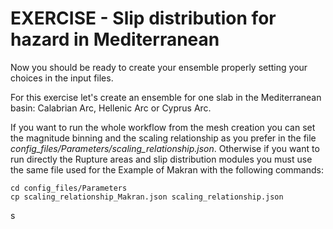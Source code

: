 # EXERCISE - Slip distribution for hazard in Mediterranean

Now you should be ready to create your ensemble properly setting your choices in the input files.

For this exercise let's create an ensemble for one slab in the Mediterranean basin: Calabrian Arc, Hellenic Arc or Cyprus Arc.

If you want to run the whole workflow from the mesh creation you can set the magnitude binning and the scaling relationship as you prefer in the file *config_files/Parameters/scaling_relationship.json*. 
Otherwise if you want to run directly the Rupture areas and slip distribution modules you must use the same file used for the Example of Makran with the following commands:

    cd config_files/Parameters
    cp scaling_relationship_Makran.json scaling_relationship.json

s
